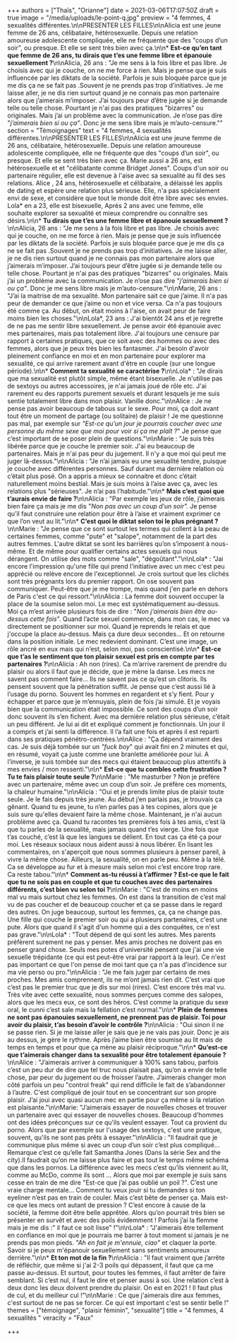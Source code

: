 +++
authors = ["Thaïs", "Orianne"]
date = 2021-03-06T17:07:50Z
draft = true
image = "/media/uploads/le-point-q.jpg"
preview = "4 femmes, 4 sexualités différentes.\n\nPRESENTER LES FILLES\n\nAlicia est une jeune femme de 26 ans, célibataire, hétérosexuelle. Depuis une relation amoureuse adolescente compliquée, elle ne fréquente que des \"coups d’un soir\", ou presque. Et elle se sent très bien avec ça.\n\n* **Est-ce qu’en tant que femme de 26 ans, tu dirais que t’es une femme libre et épanouie sexuellement ?**\n\nAlicia, 26 ans : \"Je me sens à la fois libre et pas libre. Je choisis avec qui je couche, on ne me force à rien. Mais je pense que je suis influencée par les diktats de la société. Parfois je suis bloquée parce que je me dis ça ne se fait pas .Souvent je ne prends pas trop d’initiatives. Je me laisse aller, je ne dis rien surtout quand je ne connais pas mon partenaire alors que j’aimerais m’imposer. J’ai toujours peur d’être jugée si je demande telle ou telle chose. Pourtant je n'ai pas des pratiques \"bizarres\" ou originales. Mais j’ai un problème avec la communication. Je n’ose pas dire \"_j’aimerais bien si ou ça\"_. Donc je me sens libre mais je m’auto-censure.\""
section = "Témoignages"
text = "4 femmes, 4 sexualités différentes.\n\nPRESENTER LES FILLES\n\nAlicia est une jeune femme de 26 ans, célibataire, hétérosexuelle. Depuis une relation amoureuse adolescente compliquée, elle ne fréquente que des \"coups d’un soir\", ou presque. Et elle se sent très bien avec ça. Marie aussi a 26 ans, est hétérosexuelle et et \"célibatante comme Bridget Jones\". Coups d'un soir ou partenaire régulier, elle est devenue à l'aise avec sa sexualité au fil des ses relations. Alice , 24 ans,  hétérosexuelle et célibataire, a délaissé les applis de dating et espère une relation plus sérieuse. Elle, n'a pas spécialement envi de sexe, et considère que tout le monde doit être libre avec ses envies.  Lola* en a 23, elle est bisexuelle, Après 2 ans avec une femme, elle souhaite explorer sa sexualité et mieux comprendre ou connaître ses désirs.\n\n* **Tu dirais que t’es une femme libre et épanouie sexuellement ?**\n\nAlicia, 26 ans : \"Je me sens à la fois libre et pas libre. Je choisis avec qui je couche, on ne me force à rien. Mais je pense que je suis influencée par les diktats de la société. Parfois je suis bloquée parce que je me dis ça ne se fait pas .Souvent je ne prends pas trop d’initiatives. Je me laisse aller, je ne dis rien surtout quand je ne connais pas mon partenaire alors que j’aimerais m’imposer. J’ai toujours peur d’être jugée si je demande telle ou telle chose. Pourtant je n'ai pas des pratiques \"bizarres\" ou originales. Mais j’ai un problème avec la communication. Je n’ose pas dire \"_j’aimerais bien si ou ça\"_. Donc je me sens libre mais je m’auto-censure.\"\n\nMarie, 26 ans : \"J’ai la maitrise de ma sexualité. Mon partenaire sait ce que j’aime. Il n'a pas peur de demander ce que j’aime ou non et vice versa. Ca n'a pas toujours été comme ça. Au début, on était moins à l'aise, on avait peur de faire moins bien les choses.\"\n\nLola*, 23 ans : J'ai bientôt 24 ans et je regrette de ne pas me sentir libre sexuellement. Je pense avoir été épanouie avec mes partenaires, mais pas totalement libre. J'ai toujours une censure par rapport à certaines pratiques, que ce soit avec des hommes ou avec des femmes, alors que je peux très bien les fantasmer. J'ai besoin d'avoir pleinement confiance en moi et en mon partenaire pour explorer ma sexualité, ce qui arrive rarement avant d'être en couple (sur une longue période).\n\n* **Comment ta sexualité se caractérise ?**\n\nLola* : \"Je dirais que ma sexualité est plutôt simple, même étant bisexuelle. Je n'utilise pas de sextoys ou autres accessoires, je n'ai jamais joué de rôle etc. J'ai rarement eu des rapports purement sexuels et durant lesquels je me suis sentie totalement libre dans mon plaisir. Vanille donc.\"\n\nAlice : Je ne pense pas avoir beaucoup de tabous sur le sexe. Pour moi, ça doit avant tout être un moment de partage (ou solitaire) de plaisir ! Je me questionne pas mal, par exemple sur _\"Est-ce qu’un jour je pourrais coucher avec une personne du même sexe que moi pour voir si ça me plaît ?_\" Je pense que c’est important de se poser plein de questions.\"\n\nMarie : \"Je suis très libérée parce que je couche le premier soir. J'ai eu beaucoup de partenaires. Mais je n'ai pas  peur du jugement. Il n'y a que moi qui peut me juger là-dessus.\"\n\nAlicia : \"Je n’ai jamais eu une sexualité tendre, puisque je couche avec différentes personnes. Sauf durant ma dernière relation où c’était plus posé. On a appris a mieux se connaitre et donc c’était naturellement moins bestial. Mais je suis moins à l’aise avec ça, avec les relations plus \"sérieuses\". Je n’ai pas l’habitude.\"\n\n* **Mais c’est quoi que t’aurais envie de faire ?**\n\nAlicia : \"Par exemple les jeux de rôle, j’aimerais bien faire ça mais je me dis \"_Non pas avec un coup d’un soir\"._ Je pense qu’il faut construire une relation pour être à l’aise et vraiment exprimer ce que l’on veut au lit.\"\n\n* **C’est quoi le diktat selon toi le plus prégnant ?**\n\nMarie : \"Je pense que ce sont surtout les termes qui collent à la peau de certaines femmes, comme \"pute\" et \"salope\", notamment de la part des autres femmes. L'autre diktat se sont les barrières qu’on s’imposent à nous-même. Et de même pour qualifier certains actes sexuels qui nous dérangent. On utilise des mots comme \"sale\", \"dégoûtant\".\"\n\nLola* : \"Jai encore l'impression qu'une fille qui prend l'initiative avec un mec c'est peu apprécié ou relève encore de l'exceptionnel. Je crois surtout que les clichés sont très prégnants lors du premier rapport. On ose souvent pas communiquer. Peut-être que je me trompe, mais quand j'en parle en dehors de Paris c'est ce qui ressort.\"\n\nAlicia : La femme doit souvent occuper la place de la soumise selon moi. Le mec est systématiquement au-dessus. Moi ça m’est arrivée plusieurs fois de dire : \"_Non j’aimerais bien être au-dessus cette fois_\". Quand l’acte sexuel commence, dans mon cas, le mec va directement se positionner sur moi. Quand je reprends le relais et que j'occupe la place au-dessus. Mais ça dure deux secondes… Et on retourne dans la position initiale. Le mec redevient dominant. C’est une image, un rôle ancré en eux mais qui n’est, selon moi, pas conscientisé.\n\n* **Est-ce que t’as le sentiment que ton plaisir sexuel est pris en compte par tes partenaires ?**\n\nAlicia : Ah non (rires). Ca m’arrive rarement de prendre du plaisir ou alors il faut que je décide, que je mène la danse. Les mecs ne savent pas comment faire... Ils ne savent pas ce qu’est un clitoris. Ils pensent souvent que la pénétration suffit. Je pense que c’est aussi lié à l’usage du porno. Souvent les hommes en regardent et s’y fient. Pour y échapper et parce que je m’ennuyais, plein de fois j’ai simulé. Et je voyais bien que la communication était impossible. Ce sont des coups d’un soir donc souvent ils s’en fichent. Avec ma dernière relation plus sérieuse, c’était un peu différent. Je lui ai dit et expliqué comment je fonctionnais. Un jour il a compris et j’ai senti la différence. Il l’a fait une fois et après il est reparti dans ses pratiques pénétro-centrées.\n\nAlice : \"Ça dépend vraiment des cas. Je suis déjà tombée sur un _\"fuck boy_\" qui avait fini en 2 minutes et qui, en résumé, voyait ça juste comme une branlette améliorée pour lui. A l’inverse, je suis tombée sur des mecs qui étaient beaucoup plus attentifs à mes envies / mon ressenti.\"\n\n* **Est-ce que tu combles cette frustration ? Tu te fais plaisir toute seule ?**\n\nMarie : \"Me masturber ? Non je préfère avec un partenaire, même avec un coup d’un soir. Je préfère ces moments, la chaleur humaine.\"\n\nAlicia : \"Oui et je prends limite plus de plaisir toute seule. Je le fais depuis très jeune. Au début j’en parlais pas, je trouvais ça gênant. Quand tu es jeune, tu n’en parles pas à tes copines, alors que je suis sure qu'elles devaient faire la même chose. Maintenant, je n'ai aucun problème avec ça. Quand tu racontes tes premières fois à tes amis, c’est là que tu parles de la sexualité, mais jamais quand t’es vierge. Une fois que t’as couché, c’est là que les langues se délient. En tout cas ça été ça pour moi. Les réseaux sociaux nous aident aussi à nous libérer. En lisant les commentaires, on s'aperçoit que nous sommes plusieurs à penser pareil, à vivre la même chose. Ailleurs, la sexualité, on en parle peu. Même à la télé. Ca se développe au fur et à mesure mais selon moi c’est encore trop rare. Ca reste tabou.\"\n\n* **Comment as-tu réussi à t’affirmer ? Est-ce que le fait que tu ne sois pas en couple et que tu couches avec des partenaires différents, c’est bien vu selon toi ?**\n\nMarie : \"C'est de moins en moins mal vu mais surtout chez les femmes. On est dans la transition de c’est mal vu de pas coucher et de beaucoup coucher et ça se passe dans le regard des autres. On juge beaucoup, surtout les femmes, ça, ça ne change pas. Une fille qui couche le premier soir ou qui a plusieurs partenaires, c'est une pute. Alors que quand il s'agit d'un homme qui a des conquêtes, ce n'est pas grave.\"\n\nLola* : \"Tout dépend de qui sont les autres. Mes parents préfèrent surement ne pas y penser. Mes amis proches ne doivent pas en penser grand chose. Seuls mes potes d'université pensent que j'ai une vie sexuelle trépidante (ce qui est peut-être vrai par rapport à la leur). Ce n'est pas important ce que l'on pense de moi tant que ça n'a pas d'incidence sur ma vie perso ou pro.\"\n\nAlicia : \"Je me fais juger par certains de mes proches. Mes amis comprennent, ils ne m’ont jamais rien dit. C’est vrai que c’est pas le premier truc que je dis sur moi (rires). C’est encore très mal vu. Très vite avec cette sexualité, nous sommes perçues comme des salopes, alors que les mecs eux, ce sont des héros. C’est comme la pratique du sexe oral, le cunni c’est sale mais la fellation c’est normal.\"\n\n* **Plein de femmes ne sont pas épanouies sexuellement, ne prennent pas de plaisir. Toi pour avoir du plaisir, t’as besoin d’avoir le contrôle ?**\n\nAlicia : \"Oui sinon il ne se passe rien. Si je me laisse aller je sais que je ne vais pas jouir. Donc je ais au dessus, je gère le rythme. Après j’aime bien être soumise au lit mais de temps en temps et pour que ça mène au plaisir réciproque.\"\n\n* **Qu’est-ce que t’aimerais changer dans ta sexualité pour être totalement épanouie ?**\n\nAlice : \"J’aimerais arriver à communiquer à 100% sans tabou, parfois c’est un peu dur de dire que tel truc nous plaisait pas, qu’on a envie de telle chose, par peur du jugement ou de froisser l’autre. J’aimerais changer mon côté parfois un peu \"control freak\" qui rend difficile le fait de s’abandonner à l’autre.  C'est compliqué de jouir tout en se concentrant  sur son propre plaisir. J’ai joui avec quasi aucun mec en partie pour ça même si la relation est plaisante.\"\n\nMarie: \"J’aimerais essayer de nouvelles choses et trouver un partenaire avec qui essayer de nouvelles choses. Beaucoup d’hommes ont des idées préconçues sur ce qu’ils veulent essayer. Tout ca provient du porno. Alors que par exemple sur l'usage des sextoys, c'est une pratique, souvent, qu'ils ne sont pas prêts à essayer.\"\n\nAlicia : \"Il faudrait que je communique plus même si avec un coup d’un soir c’est plus compliqué… Remarque c’est ce qu’elle fait Samantha Jones (Dans la série Sex and the city).Il faudrait qu’on me laisse plus faire et pas tout le temps même schéma que dans les pornos. La différence avec les mecs c’est qu’ils viennent au lit, comme au McDo, comme ils sont … Alors que moi par exemple je suis sans cesse en train de me dire \"Est-ce que j’ai pas oublié un poil ?\". C’est une vraie charge mentale… Comment tu veux jouir si tu demandes si ton eyeliner n’est pas en train de couler. Mais c’est bête de penser ça. Mais est-ce que les mecs ont autant de pression ? C’est encore à cause de la société, la femme doit être belle apprêtée. Alors qu’on pourrait très bien se présenter en survêt et avec des poils évidemment ! Parfois j’ai la flemme mais je me dis :\" il faut ce soit lisse\" !\"\n\nLola* : \"J'aimerais être tellement en confiance en moi que je pourrais me barrer à tout moment si jamais je ne prends pas mon pieds. _\"Ah en fait je m'ennuie, ciao\"_ et claquer la porte. Savoir si je peux m'épanouir sexuellement sans sentiments amoureux derrière.\"\n\n* **Et ton mot de la fin ?**\n\nAlicia : \"Il faut vraiment que j’arrête de réfléchir, que même si j'ai 2-3 poils qui dépassent, il faut que ça me passe au-dessus. Et surtout, pour toutes les femmes, il faut arrêter de faire semblant. Si c’est nul, il faut le dire et penser aussi à soi. Une relation c’est à deux donc les deux doivent prendre du plaisir. On est en 2021 ! Il faut plus de cul, et du meilleur cul !\"\n\nMarie : Ce que j'aimerais dire aux femmes, c'est surtout de ne pas se forcer. Ce qui est important c'est se sentir belle !"
themes = ["témoignage", "plaisir féminin", "sexualité"]
title = "4 femmes, 4 sexualités "
veracity = "Faux"

+++

